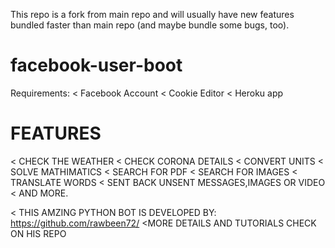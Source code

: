 This repo is a fork from main repo and will usually have new features bundled faster than main repo (and maybe bundle some bugs, too).

# facebook-user-boot

Requirements:
< Facebook Account
< Cookie Editor
< Heroku app

# FEATURES
< CHECK THE WEATHER
< CHECK CORONA DETAILS
< CONVERT UNITS
< SOLVE MATHIMATICS
< SEARCH FOR PDF
< SEARCH FOR IMAGES
< TRANSLATE WORDS
< SENT BACK UNSENT MESSAGES,IMAGES OR VIDEO
< AND MORE.

< THIS AMZING PYTHON BOT IS DEVELOPED BY: https://github.com/rawbeen72/
<MORE DETAILS AND TUTORIALS CHECK ON HIS REPO

